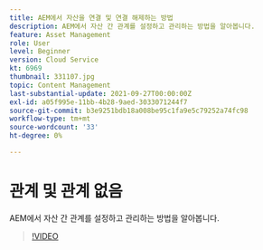 ```yaml
---
title: AEM에서 자산을 연결 및 연결 해제하는 방법
description: AEM에서 자산 간 관계를 설정하고 관리하는 방법을 알아봅니다.
feature: Asset Management
role: User
level: Beginner
version: Cloud Service
kt: 6969
thumbnail: 331107.jpg
topic: Content Management
last-substantial-update: 2021-09-27T00:00:00Z
exl-id: a05f995e-11bb-4b28-9aed-3033071244f7
source-git-commit: b3e9251bdb18a008be95c1fa9e5c79252a74fc98
workflow-type: tm+mt
source-wordcount: '33'
ht-degree: 0%

---
```


# 관계 및 관계 없음

AEM에서 자산 간 관계를 설정하고 관리하는 방법을 알아봅니다.

>[!VIDEO](https://video.tv.adobe.com/v/331107?quality=12&learn=on)
